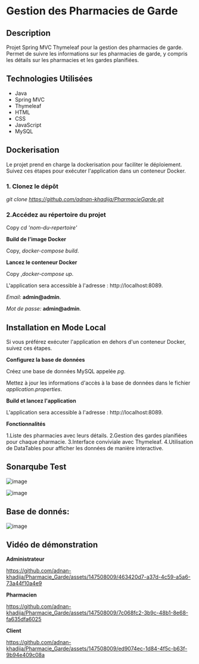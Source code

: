 # Gestion des Pharmacies de Garde

## Description
Projet Spring MVC Thymeleaf pour la gestion des pharmacies de garde. 
Permet de suivre les informations sur les pharmacies de garde,
y compris les détails sur les pharmacies et les gardes planifiées.

## Technologies Utilisées
- Java
- Spring MVC
- Thymeleaf
- HTML
- CSS
- JavaScript
- MySQL 

## Dockerisation
Le projet prend en charge la dockerisation pour faciliter le déploiement. Suivez ces étapes pour exécuter l'application dans un conteneur Docker.

### 1. Clonez le dépôt

   *git clone https://github.com/adnan-khadija/PharmacieGarde.git*


### 2.Accédez au répertoire du projet

Copy  *cd 'nom-du-repertoire'*

**Build de l'image Docker**

Copy, *docker-compose build*.

**Lancez le conteneur Docker**

Copy ,*docker-compose up*.

L'application sera accessible à l'adresse : http://localhost:8089.

*Email:* **admin@admin**.

*Mot de passe:* **admin@admin**.


## Installation en Mode Local

Si vous préférez exécuter l'application en dehors d'un conteneur Docker, suivez ces étapes.

**Configurez la base de données**

Créez une base de données MySQL appelée *pg*.

Mettez à jour les informations d'accès à la base de données dans le fichier *application.properties*.

**Build et lancez l'application**

L'application sera accessible à l'adresse : http://localhost:8089.

**Fonctionnalités**

1.Liste des pharmacies avec leurs détails.
2.Gestion des gardes planifiées pour chaque pharmacie.
3.Interface conviviale avec Thymeleaf.
4.Utilisation de DataTables pour afficher les données de manière interactive.


## Sonarqube Test

![image](https://github.com/adnan-khadija/Pharmacie_Garde/assets/147508009/522660e1-c597-4e78-b8ed-0bd988af5ae0)



![image](https://github.com/adnan-khadija/Pharmacie_Garde/assets/147508009/8a3318f6-65d1-4cb5-bf74-037a71cd8af2)


## Base de donnés:

![image](https://github.com/adnan-khadija/Pharmacie_Garde/assets/147508009/f23593cf-a6c3-41f5-bb4b-8241970c4da7)

## Vidéo de démonstration

**Administrateur**

https://github.com/adnan-khadija/Pharmacie_Garde/assets/147508009/463420d7-a37d-4c59-a5a6-73a44f10a4e9


**Pharmacien**


https://github.com/adnan-khadija/Pharmacie_Garde/assets/147508009/7c068fc2-3b9c-48b1-8e68-fa635dfa6025





**Client**


https://github.com/adnan-khadija/Pharmacie_Garde/assets/147508009/ed9074ec-1d84-4f5c-b63f-9b94e409c08a



